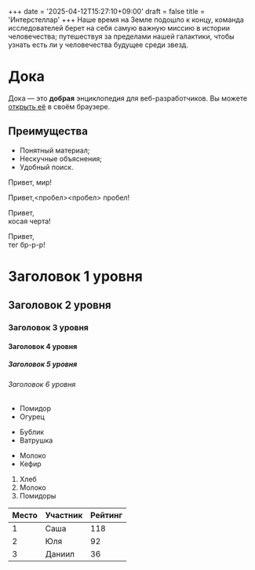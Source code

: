 +++
date = '2025-04-12T15:27:10+09:00'
draft = false
title = 'Интерстеллар'
+++
Наше время на Земле подошло к концу, команда исследователей берет на себя самую важную миссию в истории человечества; путешествуя за пределами нашей галактики, чтобы узнать есть ли у человечества будущее среди звезд.

# Дока

Дока — это **добрая** энциклопедия для веб-разработчиков.
Вы можете [открыть её](https://doka.guide) в своём браузере.

## Преимущества

- Понятный материал;
- Нескучные объяснения;
- Удобный поиск.

Привет,
мир!

Привет,<пробел><пробел>
пробел!

Привет,\
косая черта!

Привет,<br>
тег бр-р-р!

# Заголовок 1 уровня
## Заголовок 2 уровня
### Заголовок 3 уровня
#### Заголовок 4 уровня
##### Заголовок 5 уровня
###### Заголовок 6 уровня

- Помидор
- Огурец

+ Бублик
+ Ватрушка

* Молоко
* Кефир

1. Хлеб
2. Молоко
3. Помидоры

| Место | Участник | Рейтинг |
|-------|----------|---------|
| 1     | Саша     | 118     |
| 2     | Юля      | 92      |
| 3     | Даниил   | 36      |
